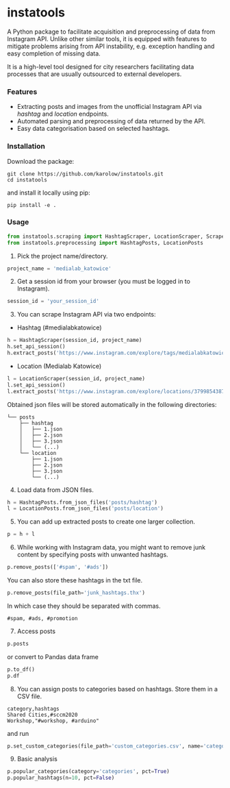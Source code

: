 # instatools

A Python package to facilitate acquisition and preprocessing of data from Instagram API. Unlike other similar tools, it is equipped with features to mitigate problems arising from API instability, e.g. exception handling and easy completion of missing data.

It is a high-level tool designed for city researchers facilitating data processes that are usually outsourced to external developers.

### Features

* Extracting posts and images from the unofficial Instagram API via *hashtag* and *location* endpoints.
* Automated parsing and preprocessing of data returned by the API.
* Easy data categorisation based on selected hashtags.

### Installation

Download the package:

```
git clone https://github.com/karolow/instatools.git
cd instatools
```

and install it locally using pip:

```
pip install -e .
```

### Usage

```python
from instatools.scraping import HashtagScraper, LocationScraper, Scraper
from instatools.preprocessing import HashtagPosts, LocationPosts
```

1. Pick the project name/directory.

```python
project_name = 'medialab_katowice'
```

2. Get a session id from your browser (you must be logged in to Instagram).

```python
session_id = 'your_session_id'
```

3. You can scrape Instagram API via two endpoints:

- Hashtag (#medialabkatowice)

```python
h = HashtagScraper(session_id, project_name)
h.set_api_session()
h.extract_posts('https://www.instagram.com/explore/tags/medialabkatowice/')
```

- Location (Medialab Katowice)

```python
l = LocationScraper(session_id, project_name)
l.set_api_session()
l.extract_posts('https://www.instagram.com/explore/locations/379985438715032/medialab-katowice/')
```

Obtained json files will be stored automatically in the following directories:

```
└── posts
    ├── hashtag
    │   ├── 1.json
    │   ├── 2.json
    │   ├── 3.json
    │   └── (...)
    └── location
        ├── 1.json
        ├── 2.json
        ├── 3.json
        └── (...)
```

4. Load data from JSON files.

```python
h = HashtagPosts.from_json_files('posts/hashtag')
l = LocationPosts.from_json_files('posts/location')
```

5. You can add up extracted posts to create one larger collection.

```python
p = h + l
```

6. While working with Instagram data, you might want to remove junk content by specifying posts with unwanted hashtags.

```python
p.remove_posts(['#spam', '#ads'])
```

You can also store these hashtags in the txt file.

```python
p.remove_posts(file_path='junk_hashtags.thx')
```

In which case they should be separated with commas.

```
#spam, #ads, #promotion
```

7. Access posts

```python
p.posts
```

or convert to Pandas data frame

```python
p.to_df()
p.df
```

8. You can assign posts to categories based on hashtags. Store them in a CSV file.

```csv
category,hashtags
Shared Cities,#sccm2020
Workshop,"#workshop, #arduino"
```

and run

```python
p.set_custom_categories(file_path='custom_categories.csv', name='categories')
```

9. Basic analysis

```python
p.popular_categories(category='categories', pct=True)
p.popular_hashtags(n=10, pct=False)
```
